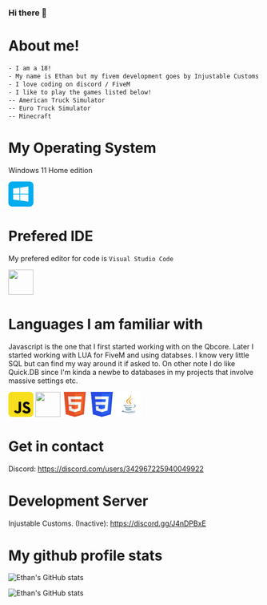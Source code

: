 ### Hi there 👋

<!--
**InjustableCustoms/InjustableCustoms** is a ✨ _special_ ✨ repository because its `README.md` (this file) appears on your GitHub profile.

# readme
 aboutme

<!-- Main About Me -->
# About me!
```
- I am a 18! 
- My name is Ethan but my fivem development goes by Injustable Customs
- I love coding on discord / FiveM
- I like to play the games listed below!
-- American Truck Simulator 
-- Euro Truck Simulator
-- Minecraft
```
<!-- Main About Me -->

<!-- Last Gaming Videos -->
<!-- # Latest Video's -->
<!-- Last Gaming Videos -->

<!-- Languages / Tools -->
# My Operating System
Windows 11 Home edition

<img src="https://github.com/edent/SuperTinyIcons/blob/master/images/svg/windows.svg" width=50 height=50>

# Prefered IDE
My prefered editor for code is `Visual Studio Code`

<img src="https://upload.wikimedia.org/wikipedia/commons/9/9a/Visual_Studio_Code_1.35_icon.svg" width=50 height=50>

# Languages I am familiar with

Javascript is the one that I first started working with on the Qbcore. Later I started working with LUA for FiveM and using databses. I know very little SQL but can find my way around it if asked to. On other note I do like Quick.DB since I'm kinda a newbe to databases in my projects that involve massive settings etc.

<img src="https://github.com/edent/SuperTinyIcons/blob/master/images/svg/javascript.svg" width=50 height=50> <img src="https://upload.wikimedia.org/wikipedia/commons/c/cf/Lua-Logo.svg" width=50 height=50> <img src="https://github.com/edent/SuperTinyIcons/blob/master/images/svg/html5.svg" width=50 height=50> <img src="https://github.com/edent/SuperTinyIcons/blob/master/images/svg/css3.svg" width=50 height=50> <img src="https://github.com/edent/SuperTinyIcons/blob/master/images/svg/java.svg" width=50 height=50>
<!-- Languages / Tools -->

<!-- Contact Me -->
# Get in contact
Discord: https://discord.com/users/342967225940049922



# Development Server


Injustable Customs. (Inactive): https://discord.gg/J4nDPBxE


<!-- Contact Me -->

<!-- Latest Stats -->
# My github profile stats
![Ethan's GitHub stats](https://github-readme-stats.vercel.app/api?username=ethan6&count_private=true)

![Ethan's GitHub stats](https://github-readme-stats.vercel.app/api?username=ethan6&show_icons=true&theme=transparent)
